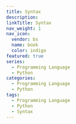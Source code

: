 ```yaml
---
title: Syntax
description:
linkTitle: Syntax
nav_weight: 1
nav_icon:
  vendor: bs
  name: book
  color: indigo
featured: true
series:
  - Programming Language
  - Python
categories:
  - Programming Language
  - Python
tags:
  - Programming Language
  - Python
  - Syntax
---
```

